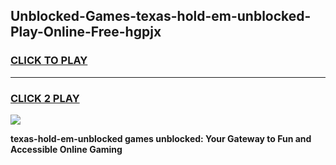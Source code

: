 
## Unblocked-Games-texas-hold-em-unblocked-Play-Online-Free-hgpjx
<h3>
<a href="https://premium76.site?title=texas-hold-em-unblocked&ref=26A">CLICK TO PLAY</a></h3>
<hr>

<h3>
<a href="https://premium76.site?title=texas-hold-em-unblocked&ref=26A">CLICK 2 PLAY</a>
  
</h3>

<a href="https://premium76.site?title=texas-hold-em-unblocked&ref=26A"><img src="https://clearcache.store/games.png"></a>


**texas-hold-em-unblocked games unblocked: Your Gateway to Fun and Accessible Online Gaming**
